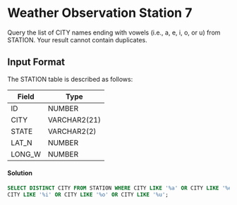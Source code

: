 # Weather Observation Station 7

Query the list of CITY names ending with vowels (i.e., a, e, i, o, or u) from STATION. Your result cannot contain duplicates.

## Input Format

The STATION table is described as follows:

|  Field | Type |
|-------|-----|
| ID  | NUMBER |
| CITY | VARCHAR2(21)   |
| STATE| VARCHAR2(2)  |
| LAT_N |  NUMBER |
| LONG_W | NUMBER |

#### Solution
```sql
SELECT DISTINCT CITY FROM STATION WHERE CITY LIKE '%a' OR CITY LIKE '%e' OR 
CITY LIKE '%i' OR CITY LIKE '%o' OR CITY LIKE '%u';
```
